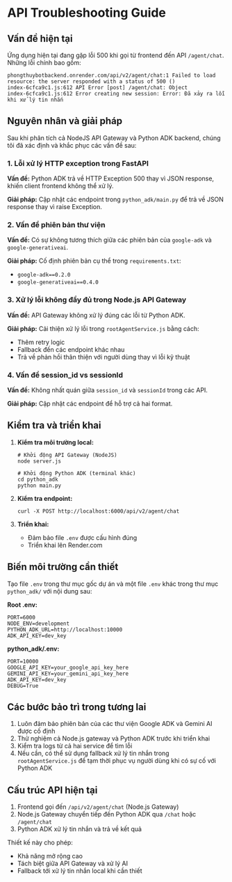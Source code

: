 # API Troubleshooting Guide

## Vấn đề hiện tại

Ứng dụng hiện tại đang gặp lỗi 500 khi gọi từ frontend đến API `/agent/chat`. Những lỗi chính bao gồm:

```
phongthuybotbackend.onrender.com/api/v2/agent/chat:1 Failed to load resource: the server responded with a status of 500 ()
index-6cfca9c1.js:612 API Error [post] /agent/chat: Object
index-6cfca9c1.js:612 Error creating new session: Error: Đã xảy ra lỗi khi xử lý tin nhắn
```

## Nguyên nhân và giải pháp

Sau khi phân tích cả NodeJS API Gateway và Python ADK backend, chúng tôi đã xác định và khắc phục các vấn đề sau:

### 1. Lỗi xử lý HTTP exception trong FastAPI

**Vấn đề:** Python ADK trả về HTTP Exception 500 thay vì JSON response, khiến client frontend không thể xử lý.

**Giải pháp:** Cập nhật các endpoint trong `python_adk/main.py` để trả về JSON response thay vì raise Exception.

### 2. Vấn đề phiên bản thư viện

**Vấn đề:** Có sự không tương thích giữa các phiên bản của `google-adk` và `google-generativeai`.

**Giải pháp:** Cố định phiên bản cụ thể trong `requirements.txt`:
- `google-adk==0.2.0`
- `google-generativeai==0.4.0`

### 3. Xử lý lỗi không đầy đủ trong Node.js API Gateway

**Vấn đề:** API Gateway không xử lý đúng các lỗi từ Python ADK.

**Giải pháp:** Cải thiện xử lý lỗi trong `rootAgentService.js` bằng cách:
- Thêm retry logic
- Fallback đến các endpoint khác nhau
- Trả về phản hồi thân thiện với người dùng thay vì lỗi kỹ thuật

### 4. Vấn đề session_id vs sessionId

**Vấn đề:** Không nhất quán giữa `session_id` và `sessionId` trong các API.

**Giải pháp:** Cập nhật các endpoint để hỗ trợ cả hai format.

## Kiểm tra và triển khai

1. **Kiểm tra môi trường local:**
   ```
   # Khởi động API Gateway (NodeJS)
   node server.js
   
   # Khởi động Python ADK (terminal khác)
   cd python_adk
   python main.py
   ```

2. **Kiểm tra endpoint:**
   ```
   curl -X POST http://localhost:6000/api/v2/agent/chat
   ```

3. **Triển khai:**
   - Đảm bảo file `.env` được cấu hình đúng
   - Triển khai lên Render.com

## Biến môi trường cần thiết

Tạo file `.env` trong thư mục gốc dự án và một file `.env` khác trong thư mục `python_adk/` với nội dung sau:

**Root .env:**
```
PORT=6000
NODE_ENV=development
PYTHON_ADK_URL=http://localhost:10000
ADK_API_KEY=dev_key
```

**python_adk/.env:**
```
PORT=10000
GOOGLE_API_KEY=your_google_api_key_here
GEMINI_API_KEY=your_gemini_api_key_here
ADK_API_KEY=dev_key
DEBUG=True
```

## Các bước bảo trì trong tương lai

1. Luôn đảm bảo phiên bản của các thư viện Google ADK và Gemini AI được cố định
2. Thử nghiệm cả Node.js gateway và Python ADK trước khi triển khai
3. Kiểm tra logs từ cả hai service để tìm lỗi
4. Nếu cần, có thể sử dụng fallback xử lý tin nhắn trong `rootAgentService.js` để tạm thời phục vụ người dùng khi có sự cố với Python ADK

## Cấu trúc API hiện tại

1. Frontend gọi đến `/api/v2/agent/chat` (Node.js Gateway)
2. Node.js Gateway chuyển tiếp đến Python ADK qua `/chat` hoặc `/agent/chat`
3. Python ADK xử lý tin nhắn và trả về kết quả

Thiết kế này cho phép:
- Khả năng mở rộng cao
- Tách biệt giữa API Gateway và xử lý AI
- Fallback tới xử lý tin nhắn local khi cần thiết 